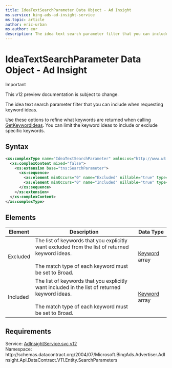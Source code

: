 ```yaml
---
title: IdeaTextSearchParameter Data Object - Ad Insight
ms.service: bing-ads-ad-insight-service
ms.topic: article
author: eric-urban
ms.author: eur
description: The idea text search parameter filter that you can include when requesting keyword ideas.
---
```

# IdeaTextSearchParameter Data Object - Ad Insight

> [!IMPORTANT]
> This v12 preview documentation is subject to change.

The idea text search parameter filter that you can include when requesting keyword ideas.

Use these options to refine what keywords are returned when calling [GetKeywordIdeas](../ad-insight-service/getkeywordideas.md). You can limit the keyword ideas to include or exclude specific keywords. 

## Syntax
```xml
<xs:complexType name="IdeaTextSearchParameter" xmlns:xs="http://www.w3.org/2001/XMLSchema">
  <xs:complexContent mixed="false">
    <xs:extension base="tns:SearchParameter">
      <xs:sequence>
        <xs:element minOccurs="0" name="Excluded" nillable="true" type="q2:ArrayOfKeyword" xmlns:q2="http://schemas.datacontract.org/2004/07/Microsoft.BingAds.Advertiser.AdInsight.Api.DataContract.V11.Entity.Common" />
        <xs:element minOccurs="0" name="Included" nillable="true" type="q3:ArrayOfKeyword" xmlns:q3="http://schemas.datacontract.org/2004/07/Microsoft.BingAds.Advertiser.AdInsight.Api.DataContract.V11.Entity.Common" />
      </xs:sequence>
    </xs:extension>
  </xs:complexContent>
</xs:complexType>
```

## <a name="elements"></a>Elements

|Element|Description|Data Type|
|-----------|---------------|-------------|
|<a name="excluded"></a>Excluded|The list of keywords that you explicitly want excluded from the list of returned keyword ideas.<br/><br/>The match type of each keyword must be set to Broad.|[Keyword](keyword.md) array|
|<a name="included"></a>Included|The list of keywords that you explicitly want included in the list of returned keyword ideas.<br/><br/>The match type of each keyword must be set to Broad.|[Keyword](keyword.md) array|

## Requirements
Service: [AdInsightService.svc v12](https://adinsight.api.bingads.microsoft.com/Api/Advertiser/AdInsight/v11/AdInsightService.svc)  
Namespace: http\://schemas.datacontract.org/2004/07/Microsoft.BingAds.Advertiser.AdInsight.Api.DataContract.V11.Entity.SearchParameters  

